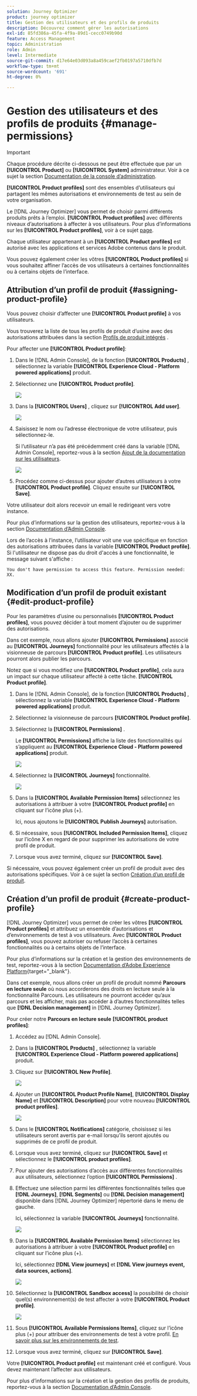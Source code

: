 ```yaml
---
solution: Journey Optimizer
product: journey optimizer
title: Gestion des utilisateurs et des profils de produits
description: Découvrez comment gérer les autorisations
exl-id: 85fd386a-45fa-4f9a-89d1-cecc0749b90d
feature: Access Management
topic: Administration
role: Admin
level: Intermediate
source-git-commit: d17e64e03d093a8a459caef2fb0197a5710dfb7d
workflow-type: tm+mt
source-wordcount: '691'
ht-degree: 0%

---
```


# Gestion des utilisateurs et des profils de produits {#manage-permissions}

>[!IMPORTANT]
>
> Chaque procédure décrite ci-dessous ne peut être effectuée que par un **[!UICONTROL Product]** ou **[!UICONTROL System]** administrateur. Voir à ce sujet la section [Documentation de la console d’administration](https://helpx.adobe.com/enterprise/admin-guide.html/enterprise/using/admin-roles.ug.html).

**[!UICONTROL Product profiles]** sont des ensembles d’utilisateurs qui partagent les mêmes autorisations et environnements de test au sein de votre organisation.

Le [!DNL Journey Optimizer] vous permet de choisir parmi différents produits prêts à l’emploi. **[!UICONTROL Product profiles]** avec différents niveaux d’autorisations à affecter à vos utilisateurs. Pour plus d’informations sur les **[!UICONTROL Product profiles]**, voir à ce sujet [page](ootb-product-profiles.md).

Chaque utilisateur appartenant à un **[!UICONTROL Product profiles]** est autorisé avec les applications et services Adobe contenus dans le produit.

Vous pouvez également créer les vôtres **[!UICONTROL Product profiles]** si vous souhaitez affiner l’accès de vos utilisateurs à certaines fonctionnalités ou à certains objets de l’interface.

## Attribution d’un profil de produit {#assigning-product-profile}

Vous pouvez choisir d’affecter une **[!UICONTROL Product profile]** à vos utilisateurs.

Vous trouverez la liste de tous les profils de produit d’usine avec des autorisations attribuées dans la section [Profils de produit intégrés](ootb-product-profiles.md) .

Pour affecter une **[!UICONTROL Product profile]**:

1. Dans le [!DNL Admin Console], de la fonction **[!UICONTROL Products]** , sélectionnez la variable **[!UICONTROL Experience Cloud - Platform powered applications]** produit.

1. Sélectionnez une **[!UICONTROL Product profile]**.

   ![](assets/do-not-localize/access_control_2.png)

1. Dans la **[!UICONTROL Users]** , cliquez sur **[!UICONTROL Add user]**.

   ![](assets/do-not-localize/access_control_3.png)

1. Saisissez le nom ou l’adresse électronique de votre utilisateur, puis sélectionnez-le.

   Si l’utilisateur n’a pas été précédemment créé dans la variable [!DNL Admin Console], reportez-vous à la section [Ajout de la documentation sur les utilisateurs](https://helpx.adobe.com/enterprise/admin-guide.html/enterprise/using/manage-users-individually.ug.html#add-users).

   ![](assets/do-not-localize/access_control_4.png)

1. Procédez comme ci-dessus pour ajouter d’autres utilisateurs à votre **[!UICONTROL Product profile]**. Cliquez ensuite sur **[!UICONTROL Save]**.

Votre utilisateur doit alors recevoir un email le redirigeant vers votre instance.

Pour plus d’informations sur la gestion des utilisateurs, reportez-vous à la section [Documentation d’Admin Console](https://helpx.adobe.com/enterprise/admin-guide.html/enterprise/using/manage-users-individually.ug.html).

Lors de l’accès à l’instance, l’utilisateur voit une vue spécifique en fonction des autorisations attribuées dans la variable **[!UICONTROL Product profile]**. Si l&#39;utilisateur ne dispose pas du droit d&#39;accès à une fonctionnalité, le message suivant s&#39;affiche :

`You don't have permission to access this feature. Permission needed: XX.`

## Modification d’un profil de produit existant {#edit-product-profile}

Pour les paramètres d’usine ou personnalisés **[!UICONTROL Product profiles]**, vous pouvez décider à tout moment d’ajouter ou de supprimer des autorisations.

Dans cet exemple, nous allons ajouter **[!UICONTROL Permissions]** associé au **[!UICONTROL Journeys]** fonctionnalité pour les utilisateurs affectés à la visionneuse de parcours **[!UICONTROL Product profile]**. Les utilisateurs pourront alors publier les parcours.

Notez que si vous modifiez une **[!UICONTROL Product profile]**, cela aura un impact sur chaque utilisateur affecté à cette tâche. **[!UICONTROL Product profile]**.

1. Dans le [!DNL Admin Console], de la fonction **[!UICONTROL Products]** , sélectionnez la variable **[!UICONTROL Experience Cloud - Platform powered applications]** produit.

1. Sélectionnez la visionneuse de parcours **[!UICONTROL Product profile]**.

1. Sélectionnez la **[!UICONTROL Permissions]** .

   Le **[!UICONTROL Permissions]** affiche la liste des fonctionnalités qui s’appliquent au **[!UICONTROL Experience Cloud - Platform powered applications]** produit.

   ![](assets/do-not-localize/access_control_5.png)

1. Sélectionnez la **[!UICONTROL Journeys]** fonctionnalité.

   ![](assets/do-not-localize/access_control_6.png)

1. Dans la **[!UICONTROL Available Permission Items]** sélectionnez les autorisations à attribuer à votre **[!UICONTROL Product profile]** en cliquant sur l’icône plus (+).

   Ici, nous ajoutons le **[!UICONTROL Publish Journeys]** autorisation.

1. Si nécessaire, sous **[!UICONTROL Included Permission Items]**, cliquez sur l’icône X en regard de pour supprimer les autorisations de votre profil de produit.

1. Lorsque vous avez terminé, cliquez sur **[!UICONTROL Save]**.

Si nécessaire, vous pouvez également créer un profil de produit avec des autorisations spécifiques. Voir à ce sujet la section [Création d’un profil de produit](#create-product-profile).

## Création d’un profil de produit {#create-product-profile}

[!DNL Journey Optimizer] vous permet de créer les vôtres **[!UICONTROL Product profiles]** et attribuez un ensemble d’autorisations et d’environnements de test à vos utilisateurs. Avec **[!UICONTROL Product profiles]**, vous pouvez autoriser ou refuser l’accès à certaines fonctionnalités ou à certains objets de l’interface.

Pour plus d’informations sur la création et la gestion des environnements de test, reportez-vous à la section [Documentation d’Adobe Experience Platform](https://experienceleague.adobe.com/docs/experience-platform/sandbox/ui/user-guide.html){target=&quot;_blank&quot;}.

Dans cet exemple, nous allons créer un profil de produit nommé **Parcours en lecture seule** où nous accorderons des droits en lecture seule à la fonctionnalité Parcours. Les utilisateurs ne pourront accéder qu’aux parcours et les afficher, mais pas accéder à d’autres fonctionnalités telles que **[!DNL  Decision management]** in [!DNL Journey Optimizer].

Pour créer notre **Parcours en lecture seule** **[!UICONTROL product profiles]**:

1. Accédez au [!DNL Admin Console].

1. Dans la **[!UICONTROL Products]** , sélectionnez la variable **[!UICONTROL Experience Cloud - Platform powered applications]** produit.

1. Cliquez sur **[!UICONTROL New Profile]**.

   ![](assets/do-not-localize/access_control_9.png)

1. Ajouter un **[!UICONTROL Product Profile Name]**, **[!UICONTROL Display Name]** et **[!UICONTROL Description]** pour votre nouveau **[!UICONTROL product profiles]**.

   ![](assets/do-not-localize/access_control_10.png)

1. Dans le **[!UICONTROL Notifications]** catégorie, choisissez si les utilisateurs seront avertis par e-mail lorsqu’ils seront ajoutés ou supprimés de ce profil de produit.

1. Lorsque vous avez terminé, cliquez sur **[!UICONTROL Save]** et sélectionnez le **[!UICONTROL product profiles]**.

1. Pour ajouter des autorisations d’accès aux différentes fonctionnalités aux utilisateurs, sélectionnez l’option **[!UICONTROL Permissions]** .

1. Effectuez une sélection parmi les différentes fonctionnalités telles que **[!DNL Journeys]**, **[!DNL Segments]** ou **[!DNL Decision management]** disponible dans [!DNL Journey Optimizer] répertorié dans le menu de gauche.

   Ici, sélectionnez la variable **[!UICONTROL Journeys]** fonctionnalité.

   ![](assets/do-not-localize/access_control_11.png)

1. Dans la **[!UICONTROL Available Permission Items]** sélectionnez les autorisations à attribuer à votre **[!UICONTROL Product profile]** en cliquant sur l’icône plus (+).

   Ici, sélectionnez **[!DNL View journeys]** et **[!DNL View journeys event, data sources, actions]**.

   ![](assets/do-not-localize/access_control_12.png)

1. Sélectionnez la **[!UICONTROL Sandbox access]** la possibilité de choisir quel(s) environnement(s) de test affecter à votre **[!UICONTROL Product profile]**.

   ![](assets/do-not-localize/access_control_13.png)

1. Sous **[!UICONTROL Available Permissions Items]**, cliquez sur l’icône plus (+) pour attribuer des environnements de test à votre profil. [En savoir plus sur les environnements de test](sandboxes.md).

1. Lorsque vous avez terminé, cliquez sur **[!UICONTROL Save]**.

Votre **[!UICONTROL Product profile]** est maintenant créé et configuré. Vous devez maintenant l’affecter aux utilisateurs.

Pour plus d’informations sur la création et la gestion des profils de produits, reportez-vous à la section [Documentation d’Admin Console](https://helpx.adobe.com/enterprise/admin-guide.html/enterprise/using/manage-product-profiles.ug.html).
